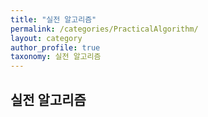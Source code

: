 ```yaml
---
title: "실전 알고리즘"
permalink: /categories/PracticalAlgorithm/
layout: category
author_profile: true
taxonomy: 실전 알고리즘
---
```


## 실전 알고리즘